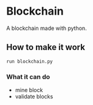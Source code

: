 # Blockchain
A blockchain made with python.

## How to make it work 

```
run blockchain.py
```

### What it can do

- mine block
- validate blocks
